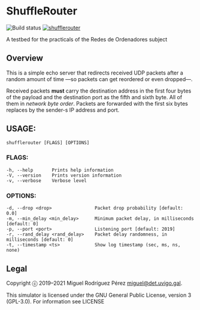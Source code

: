 ShuffleRouter
=======

![Build status](https://github.com/RedesdeOrdenadores/ShuffleRouter/workflows/build/badge.svg)
[![shufflerouter](https://snapcraft.io/shufflerouter/badge.svg)](https://snapcraft.io/shufflerouter)

A testbed for the practicals of the Redes de Ordenadores subject

## Overview

This is a simple echo server that redirects received UDP packets after a
random amount of time —so packets can get reordered or even dropped—.

Received packets **must** carry the destination address in the first four
bytes of the payload and the destination port as the fifth and sixth byte. All
of them in *network byte order*. Packets are forwarded with the first six
bytes replaces by the sender-s IP address and port.

## USAGE:
    shufflerouter [FLAGS] [OPTIONS]

### FLAGS:
    -h, --help       Prints help information
    -V, --version    Prints version information
    -v, --verbose    Verbose level

### OPTIONS:
    -d, --drop <drop>                Packet drop probability [default: 0.0]
    -m, --min_delay <min_delay>      Minimum packet delay, in milliseconds [default: 0]
    -p, --port <port>                Listening port [default: 2019]
    -r, --rand_delay <rand_delay>    Packet delay randomness, in milliseconds [default: 0]
    -t, --timestamp <ts>             Show log timestamp (sec, ms, ns, none)

## Legal

Copyright ⓒ 2019–2021 Miguel Rodríguez Pérez <miguel@det.uvigo.gal>.

This simulator is licensed under the GNU General Public License, version 3
(GPL-3.0). For information see LICENSE

